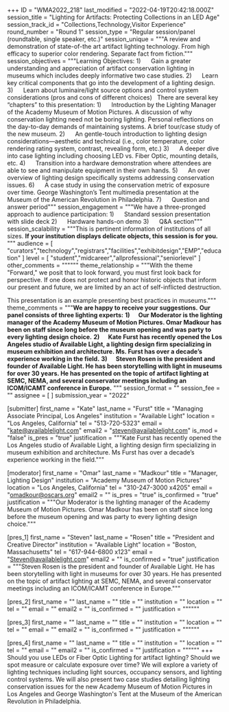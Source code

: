 +++
ID = "WMA2022_218"
last_modified = "2022-04-19T20:42:18.000Z"
session_title = "Lighting for Artifacts: Protecting Collections in an LED Age"
session_track_id = "Collections,Technology,Visitor Experience"
round_number = "Round 1"
session_type = "Regular session/panel (roundtable, single speaker, etc.)"
session_unique = """A review and demonstration of state-of-the art artifact lighting technology. From high efficacy to superior color rendering. Separate fact from fiction."""
session_objectives = """Learning Objectives:
1)      Gain a greater understanding and appreciation of artifact conservation lighting in museums which includes deeply informative two case studies.
2)      Learn key critical components that go into the development of a lighting design.
3)      Learn about luminaire/light source options and control system considerations (pros and cons of different choices)
 
There are several key “chapters” to this presentation:
1)      Introduction by the Lighting Manager of the Academy Museum of Motion Pictures. A discussion of why conservation lighting need not be boring lighting. Personal reflections on the day-to-day demands of maintaining systems. A brief tour/case study of the new museum.
2)      An gentle-touch introduction to lighting design considerations—aesthetic and technical (i.e., color temperature, color rendering rating system, contrast, revealing form, etc.)
3)      A deeper dive into case lighting including choosing LED vs. Fiber Optic, mounting details, etc.
4)      Transition into a hardware demonstration where attendees are able to see and manipulate equipment in their own hands.
5)      An over overview of lighting design specifically systems addressing conservation issues.
6)      A case study in using the conservation metric of exposure over time. George Washington’s Tent multimedia presentation at the Museum of the American Revolution in Philadelphia.
7)      Question and answer period"""
session_engagement = """We have a three-pronged approach to audience participation:
1)      Standard session presentation with slide deck
2)      Hardware hands-on demo
3)      Q&A section"""
session_scalability = """This is pertinent information of institutions of all sizes.   **If your institution displays delicate objects, this session is for you.**
"""
audience = [ "curators","technology","registrars","facilities","exhibitdesign","EMP","education" ]
level = [ "student","midcareer","allprofessional","seniorlevel" ]
other_comments = """"""
theme_relationship = """With the theme "Forward," we posit that to look forward, you must first look back for perspective. If one does not protect and honor historic objects that inform our present and future, we are limited by an act of self-inflicted destruction.

This presentation is an example presenting best practices in museums."""
theme_comments = """**We are happy to receive your suggestions.**
**Our panel consists of three lighting experts:**
**1)      Our Moderator is the lighting manager of the Academy Museum of Motion Pictures. Omar Madkour has been on staff since long before the museum opening and was party to every lighting design choice.**
**2)      Kate Furst has recently opened the Los Angeles studio of Available Light, a lighting design firm specializing in museum exhibition and architecture. Ms. Furst has over a decade’s experience working in the field.**
**3)      Steven Rosen is the president and founder of Available Light. He has been storytelling with light in museums for over 30 years. He has presented on the topic of artifact lighting at SEMC, NEMA, and several conservator meetings including an ICOM/ICAMT conference in Europe.**
"""
session_format = ""
session_fee = ""
assignee = [  ]
submission_year = "2022"

[submitter]
first_name = "Kate"
last_name = "Furst"
title = "Managing Associate Principal, Los Angeles"
institution = "Available Light"
location = "Los Angeles, California"
tel = "513-720-5323"
email = "kate@availablelight.com"
email2 = "steven@availablelight.com"
is_mod = "false"
is_pres = "true"
justification = """Kate Furst has recently opened the Los Angeles studio of Available Light, a lighting design firm specializing in museum exhibition and architecture. Ms Furst has over a decade’s experience working in the field."""

[moderator]
first_name = "Omar"
last_name = "Madkour"
title = "Manager, Lighting Design"
institution = "Academy Museum of Motion Pictures"
location = "Los Angeles, California"
tel = "310-247-3000 x4205"
email = "omadkour@oscars.org"
email2 = ""
is_pres = "true"
is_confirmed = "true"
justification = """Our Moderator is the lighting manager of the Academy Museum of Motion Pictures. Omar Madkour has been on staff since long before the museum opening and was party to every lighting design choice."""

[pres_1]
first_name = "Steven"
last_name = "Rosen"
title = "President and Creative Director"
institution = "Available Light"
location = "Boston, Massachusetts"
tel = "617-944-6800 x123"
email = "Steven@availablelight.com"
email2 = ""
is_confirmed = "true"
justification = """Steven Rosen is the president and founder of Available Light. He has been storytelling with light in museums for over 30 years. He has presented on the topic of artifact lighting at SEMC, NEMA, and several conservator meetings including an ICOM/ICAMT conference in Europe."""

[pres_2]
first_name = ""
last_name = ""
title = ""
institution = ""
location = ""
tel = ""
email = ""
email2 = ""
is_confirmed = ""
justification = """"""

[pres_3]
first_name = ""
last_name = ""
title = ""
institution = ""
location = ""
tel = ""
email = ""
email2 = ""
is_confirmed = ""
justification = """"""

[pres_4]
first_name = ""
last_name = ""
title = ""
institution = ""
location = ""
tel = ""
email = ""
email2 = ""
is_confirmed = ""
justification = """"""
+++
Should you use LEDs or Fiber Optic Lighting for artifact lighting? Should we spot measure or calculate exposure over time? We will explore a variety of lighting techniques including light sources, occupancy sensors, and lighting control systems. We will also present two case studies detailing lighting conservation issues for the new Academy Museum of Motion Pictures in Los Angeles and George Washington's Tent at the Museum of the American Revolution in Philadelphia.
